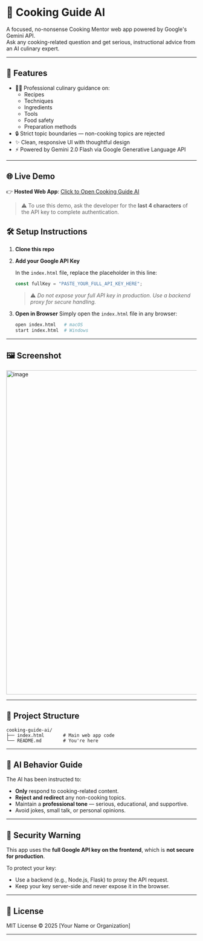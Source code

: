 
# 🍳 Cooking Guide AI

A focused, no-nonsense Cooking Mentor web app powered by Google's Gemini API.  
Ask any cooking-related question and get serious, instructional advice from an AI culinary expert.

---

## 🚀 Features

- 🧑‍🍳 Professional culinary guidance on:
  - Recipes
  - Techniques
  - Ingredients
  - Tools
  - Food safety
  - Preparation methods
- 🔒 Strict topic boundaries — non-cooking topics are rejected
- ✨ Clean, responsive UI with thoughtful design
- ⚡ Powered by Gemini 2.0 Flash via Google Generative Language API

---
## 🌐 Live Demo

👉 **Hosted Web App**: [Click to Open Cooking Guide AI](https://cook-something.netlify.app/)

> ⚠️ To use this demo, ask the developer for the **last 4 characters** of the API key to complete authentication.

## 🛠️ Setup Instructions

1. **Clone this repo**

2. **Add your Google API Key**

   In the `index.html` file, replace the placeholder in this line:

   ```js
   const fullKey = "PASTE_YOUR_FULL_API_KEY_HERE";
   ```

   > ⚠️ _Do not expose your full API key in production. Use a backend proxy for secure handling._

3. **Open in Browser**
   Simply open the `index.html` file in any browser:
   ```bash
   open index.html   # macOS
   start index.html  # Windows
   ```

---

## 🖼️ Screenshot

<img width="939" height="855" alt="image" src="https://github.com/user-attachments/assets/db40a851-d28f-431c-8970-edd5a4056c26" />


---

## 📁 Project Structure

```
cooking-guide-ai/
├── index.html       # Main web app code
└── README.md        # You're here
```

---

## 🧠 AI Behavior Guide

The AI has been instructed to:

- **Only** respond to cooking-related content.
- **Reject and redirect** any non-cooking topics.
- Maintain a **professional tone** — serious, educational, and supportive.
- Avoid jokes, small talk, or personal opinions.

---

## 🔐 Security Warning

This app uses the **full Google API key on the frontend**, which is **not secure for production**.

To protect your key:
- Use a backend (e.g., Node.js, Flask) to proxy the API request.
- Keep your key server-side and never expose it in the browser.

---

## 📜 License

MIT License © 2025 [Your Name or Organization]

---

